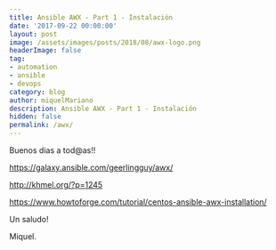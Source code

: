 ```yaml
---
title: Ansible AWX - Part 1 - Instalación
date: '2017-09-22 00:00:00'
layout: post
image: /assets/images/posts/2018/08/awx-logo.png
headerImage: false
tag:
- automation
- ansible
- devops
category: blog
author: miquelMariano
description: Ansible AWX - Part 1 - Instalación
hidden: false
permalink: /awx/
---
```


Buenos dias a tod@as!!


https://galaxy.ansible.com/geerlingguy/awx/

http://khmel.org/?p=1245

https://www.howtoforge.com/tutorial/centos-ansible-awx-installation/




Un saludo!

Miquel.


